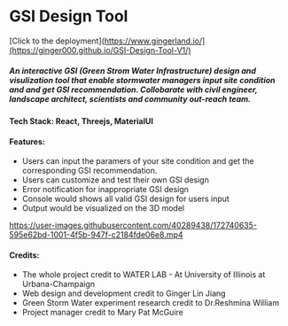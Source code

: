 # GSI Design Tool

[Click to the deployment](https://www.gingerland.io/](https://ginger000.github.io/GSI-Design-Tool-V1/)

##### An interactive GSI (Green Strom Water Infrastructure) design and visulization tool that enable stormwater managers input site condition and and get GSI recommendation. Collobarate with civil engineer, landscape architect, scientists and community out-reach team.

#### Tech Stack: React, Threejs, MaterialUI

#### Features: 
- Users can input the paramers of your site condition and get the corresponding GSI recommendation.
- Users can customize and test their own GSI design
- Error notification for inappropriate GSI design
- Console would shows all valid GSI design for users input
- Output would be visualized on the 3D model


https://user-images.githubusercontent.com/40289438/172740635-595e62bd-1001-4f5b-947f-c2184fde06e8.mp4

#### Credits:
- The whole project credit to WATER LAB - At University of Illinois at Urbana-Champaign
- Web design and development credit to Ginger Lin Jiang
- Green Storm Water experiment research credit to Dr.Reshmina William
- Project manager credit to Mary Pat McGuire




